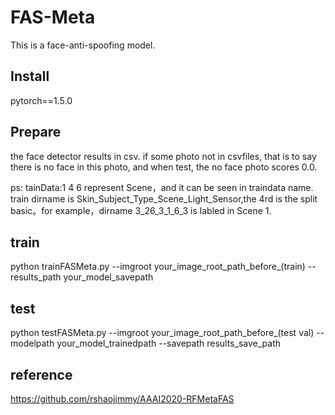 # FAS-Meta

This is a face-anti-spoofing model.

## Install

pytorch==1.5.0

## Prepare

the face detector results in csv. if some photo not in csvfiles, that is to say there is no face in this photo, and when test, the no face photo scores 0.0.

ps: tainData:1 4 6 represent Scene，and it can be seen in traindata name. train dirname is Skin_Subject_Type_Scene_Light_Sensor,the 4rd is the split basic。for example，dirname 3_26_3_1_6_3 is labled in Scene 1.

## train

python trainFASMeta.py --imgroot your_image_root_path_before_(train) --results_path your_model_savepath

## test

python testFASMeta.py --imgroot your_image_root_path_before_(test val) --modelpath your_model_trainedpath --savepath results_save_path


## reference
https://github.com/rshaojimmy/AAAI2020-RFMetaFAS

